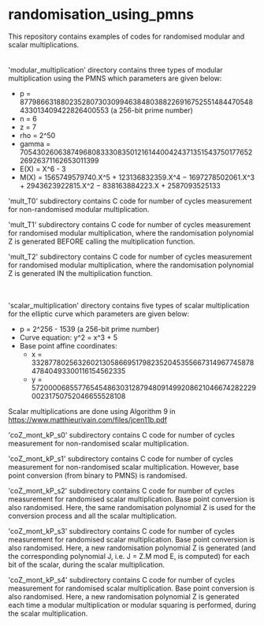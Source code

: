 # randomisation_using_pmns
This repository contains examples of codes for randomised modular and scalar multiplications.
<br />
<br />
<br />
'modular_multiplication' directory contains three types of modular multiplication using the PMNS which parameters are given below:
 - p = 87798663188023528073030994638480388226916752551484470548433013409422826400553 (a 256-bit prime number)
 - n = 6
 - z = 7
 - rho = 2^50
 - gamma = 70543026063874968083330835012161440042437135154375017765226926371162653011399
 - E(X) = X^6 - 3 
 - M(X) = 1565749579740.X^5 + 123136832359.X^4 − 1697278502061.X^3 + 2943623922815.X^2 − 838163884223.X + 2587093525133
 
'mult_T0' subdirectory contains C code for number of cycles measurement for non-randomised modular multiplication.
 
'mult_T1' subdirectory contains C code for number of cycles measurement for randomised modular multiplication, where the randomisation polynomial Z is generated BEFORE calling the multiplication function.
 
'mult_T2' subdirectory contains C code for  number of cycles measurement for randomised modular multiplication, where the randomisation polynomial Z is generated IN the multiplication function.
<br />
<br />
<br />

'scalar_multiplication' directory contains five types of scalar multiplication for the elliptic curve which parameters are given below:
  - p = 2^256 - 1539 (a 256-bit prime number)
  - Curve equation: y^2 = x^3 + 5
  - Base point affine coordinates:
      - x = 33287780256326021305866951798235204535566731496774587847840493300116154562335
      - y = 57200006855776545486303128794809149920862104667428222900231750752046655528108
 
Scalar multiplications are done using Algorithm 9 in https://www.matthieurivain.com/files/jcen11b.pdf 

'coZ_mont_kP_s0' subdirectory contains C code for number of cycles measurement for non-randomised scalar multiplication.

'coZ_mont_kP_s1' subdirectory contains C code for number of cycles measurement for non-randomised scalar multiplication. However, base point conversion (from binary to PMNS) is randomised.

'coZ_mont_kP_s2' subdirectory contains C code for number of cycles measurement for randomised scalar multiplication. Base point conversion is also randomised.
Here, the same randomisation polynomial Z is used for the conversion process and all the scalar multiplication.

'coZ_mont_kP_s3' subdirectory contains C code for number of cycles measurement for randomised scalar multiplication. Base point conversion is also randomised.
Here, a new randomisation polynomial Z is generated (and the corresponding polynomial J, i.e. J = Z.M mod E, is computed) for each bit of the scalar, during the scalar multiplication.

'coZ_mont_kP_s4' subdirectory contains C code for number of cycles measurement for randomised scalar multiplication. Base point conversion is also randomised.
Here, a new randomisation polynomial Z is generated each time a modular multiplication or modular squaring is performed, during the scalar multiplication.
